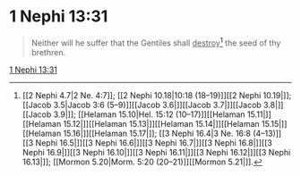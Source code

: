 # 1 Nephi 13:31

> Neither will he suffer that the Gentiles shall <u>destroy</u>[^a] the seed of thy brethren.

[1 Nephi 13:31](https://www.churchofjesuschrist.org/study/scriptures/bofm/1-ne/13?lang=eng&id=p31#p31)


[^a]: [[2 Nephi 4.7|2 Ne. 4:7]]; [[2 Nephi 10.18|10:18 (18–19)]][[2 Nephi 10.19|]]; [[Jacob 3.5|Jacob 3:6 (5–9)]][[Jacob 3.6|]][[Jacob 3.7|]][[Jacob 3.8|]][[Jacob 3.9|]]; [[Helaman 15.10|Hel. 15:12 (10–17)]][[Helaman 15.11|]][[Helaman 15.12|]][[Helaman 15.13|]][[Helaman 15.14|]][[Helaman 15.15|]][[Helaman 15.16|]][[Helaman 15.17|]]; [[3 Nephi 16.4|3 Ne. 16:8 (4–13)]][[3 Nephi 16.5|]][[3 Nephi 16.6|]][[3 Nephi 16.7|]][[3 Nephi 16.8|]][[3 Nephi 16.9|]][[3 Nephi 16.10|]][[3 Nephi 16.11|]][[3 Nephi 16.12|]][[3 Nephi 16.13|]]; [[Mormon 5.20|Morm. 5:20 (20–21)]][[Mormon 5.21|]].  

